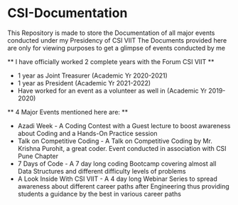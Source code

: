 # CSI-Documentation

This Repository is made to store the Documentation of all major events conducted under my Presidency of CSI VIIT
The Documents provided here are only for viewing purposes to get a glimpse of events conducted by me


** I have officially worked 2 complete years with the Forum CSI VIIT **
* 1 year as Joint Treasurer (Academic Yr 2020-2021)
* 1 year as President (Academic Yr 2021-2022)
* Have worked for an event as a volunteer as well in (Academic Yr 2019-2020)


** 4 Major Events mentioned here are: **
* Azadi Week - A Coding Contest with a Guest lecture to boost awareness about Coding and a Hands-On Practice session
* Talk on Competitive Coding - A Talk on Competitive Coding by Mr. Krishna Purohit, a great coder. Event conducted in association with CSI Pune Chapter
* 7 Days of Code - A 7 day long coding Bootcamp covering almost all Data Structures and different difficulty levels of problems
* A Look Inside With CSI VIIT - A 4 day long Webinar Series to spread awareness about different career paths after Engineering thus providing students a guidance by the best in various career paths
